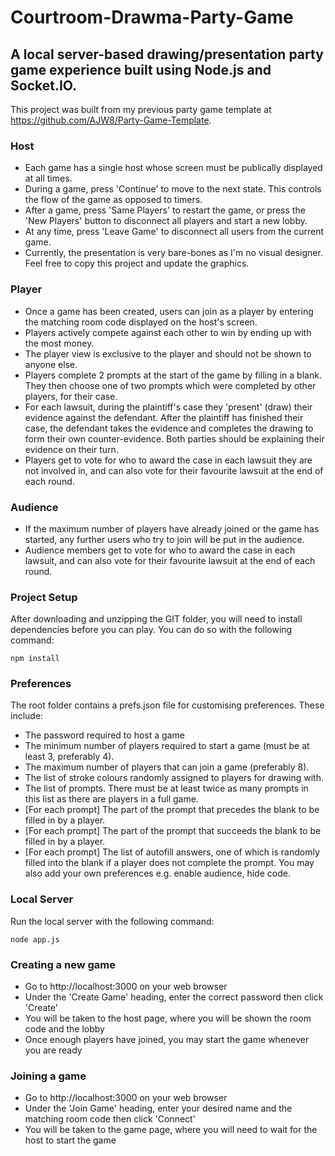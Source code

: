 # Courtroom-Drawma-Party-Game

## A local server-based drawing/presentation party game experience built using Node.js and Socket.IO.

This project was built from my previous party game template at https://github.com/AJW8/Party-Game-Template.

### Host
- Each game has a single host whose screen must be publically displayed at all times.
- During a game, press 'Continue' to move to the next state. This controls the flow of the game as opposed to timers.
- After a game, press 'Same Players' to restart the game, or press the 'New Players' button to disconnect all players and start a new lobby.
- At any time, press 'Leave Game' to disconnect all users from the current game.
- Currently, the presentation is very bare-bones as I'm no visual designer.  Feel free to copy this project and update the graphics.

### Player
- Once a game has been created, users can join as a player by entering the matching room code displayed on the host's screen.
- Players actively compete against each other to win by ending up with the most money.
- The player view is exclusive to the player and should not be shown to anyone else.
- Players complete 2 prompts at the start of the game by filling in a blank.  They then choose one of two prompts which were completed by other players, for their case.
- For each lawsuit, during the plaintiff's case they 'present' (draw) their evidence against the defendant.  After the plaintiff has finished their case, the defendant takes the evidence and completes the drawing to form their own counter-evidence.  Both parties should be explaining their evidence on their turn.
- Players get to vote for who to award the case in each lawsuit they are not involved in, and can also vote for their favourite lawsuit at the end of each round.

### Audience
- If the maximum number of players have already joined or the game has started, any further users who try to join will be put in the audience.
- Audience members get to vote for who to award the case in each lawsuit, and can also vote for their favourite lawsuit at the end of each round.

### Project Setup
After downloading and unzipping the GIT folder, you will need to install dependencies before you can play.  You can do so with the following command:
```
npm install
```

### Preferences
The root folder contains a prefs.json file for customising preferences.  These include:
- The password required to host a game
- The minimum number of players required to start a game (must be at least 3, preferably 4).
- The maximum number of players that can join a game (preferably 8).
- The list of stroke colours randomly assigned to players for drawing with.
- The list of prompts.  There must be at least twice as many prompts in this list as there are players in a full game.
- [For each prompt] The part of the prompt that precedes the blank to be filled in by a player.
- [For each prompt] The part of the prompt that succeeds the blank to be filled in by a player.
- [For each prompt] The list of autofill answers, one of which is randomly filled into the blank if a player does not complete the prompt.
You may also add your own preferences e.g. enable audience, hide code.

### Local Server
Run the local server with the following command:
```
node app.js
```

### Creating a new game
- Go to http://localhost:3000 on your web browser
- Under the 'Create Game' heading, enter the correct password then click 'Create'
- You will be taken to the host page, where you will be shown the room code and the lobby
- Once enough players have joined, you may start the game whenever you are ready

### Joining a game
- Go to http://localhost:3000 on your web browser
- Under the 'Join Game' heading, enter your desired name and the matching room code then click 'Connect'
- You will be taken to the game page, where you will need to wait for the host to start the game
